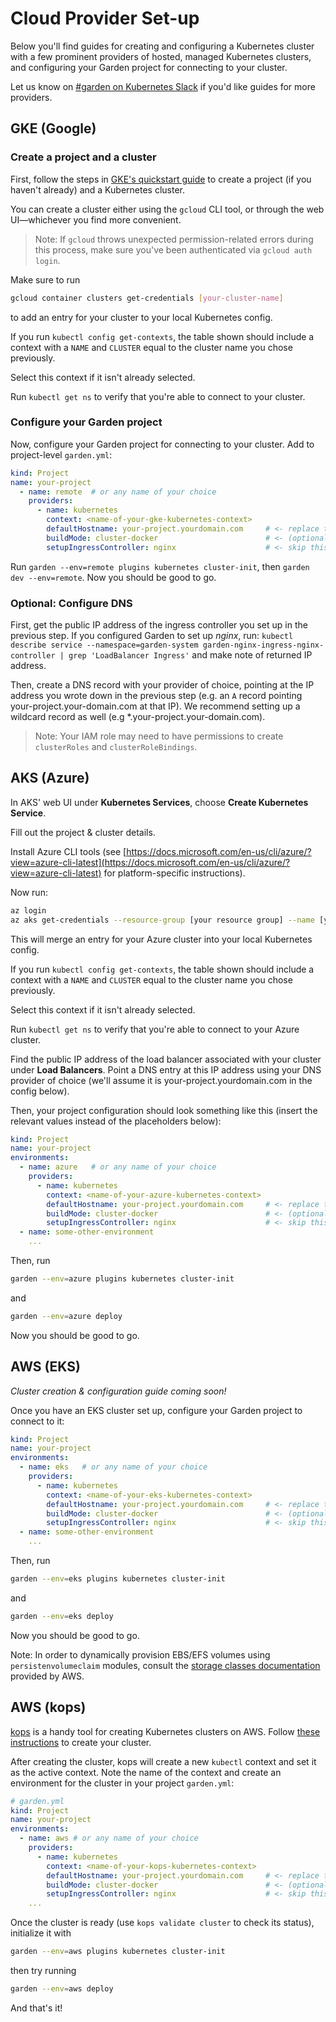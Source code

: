 # Cloud Provider Set-up

Below you'll find guides for creating and configuring a Kubernetes cluster with a few prominent providers of hosted, managed Kubernetes clusters, and configuring your Garden project for connecting to your cluster.

Let us know on [\#garden on Kubernetes Slack](https://kubernetes.slack.com/messages/garden) if you'd like guides for more providers.

## GKE \(Google\)

### Create a project and a cluster

First, follow the steps in [GKE's quickstart guide](https://cloud.google.com/kubernetes-engine/docs/quickstart?authuser=1) to create a project \(if you haven't already\) and a Kubernetes cluster.

You can create a cluster either using the `gcloud` CLI tool, or through the web UI—whichever you find more convenient.

> Note: If `gcloud` throws unexpected permission-related errors during this process, make sure you've been authenticated via `gcloud auth login`.

Make sure to run

```bash
gcloud container clusters get-credentials [your-cluster-name]
```

to add an entry for your cluster to your local Kubernetes config.

If you run `kubectl config get-contexts`, the table shown should include a context with a `NAME` and `CLUSTER` equal to the cluster name you chose previously.

Select this context if it isn't already selected.

Run `kubectl get ns` to verify that you're able to connect to your cluster.

### Configure your Garden project

Now, configure your Garden project for connecting to your cluster. Add to project-level `garden.yml`:

```yaml
kind: Project
name: your-project
  - name: remote  # or any name of your choice
    providers:
      - name: kubernetes
        context: <name-of-your-gke-kubernetes-context>
        defaultHostname: your-project.yourdomain.com     # <- replace this with your intended ingress hostname
        buildMode: cluster-docker                        # <- (optional) enable in-cluster building
        setupIngressController: nginx                    # <- skip this if you want to install your own ingress controller
```

Run `garden --env=remote plugins kubernetes cluster-init`, then `garden dev --env=remote`. Now you should be good to go.

### Optional: Configure DNS

First, get the public IP address of the ingress controller you set up in the previous step. If you configured Garden to set up _nginx_, run: `kubectl describe service --namespace=garden-system garden-nginx-ingress-nginx-controller | grep 'LoadBalancer Ingress'` and make note of returned IP address.

Then, create a DNS record with your provider of choice, pointing at the IP address you wrote down in the previous step \(e.g. an `A` record pointing your-project.your-domain.com at that IP\). We recommend setting up a wildcard record as well \(e.g \*.your-project.your-domain.com\).

> Note: Your IAM role may need to have permissions to create `clusterRoles` and `clusterRoleBindings`.

## AKS \(Azure\)

In AKS' web UI under **Kubernetes Services**, choose **Create Kubernetes Service**.

Fill out the project & cluster details.

Install Azure CLI tools \(see [https://docs.microsoft.com/en-us/cli/azure/?view=azure-cli-latest](https://docs.microsoft.com/en-us/cli/azure/?view=azure-cli-latest) for platform-specific instructions\).

Now run:

```bash
az login
az aks get-credentials --resource-group [your resource group] --name [your cluster name]
```

This will merge an entry for your Azure cluster into your local Kubernetes config.

If you run `kubectl config get-contexts`, the table shown should include a context with a `NAME` and `CLUSTER` equal to the cluster name you chose previously.

Select this context if it isn't already selected.

Run `kubectl get ns` to verify that you're able to connect to your Azure cluster.

Find the public IP address of the load balancer associated with your cluster under **Load Balancers**. Point a DNS entry at this IP address using your DNS provider of choice \(we'll assume it is your-project.yourdomain.com in the config below\).

Then, your project configuration should look something like this \(insert the relevant values instead of the placeholders below\):

```yaml
kind: Project
name: your-project
environments:
  - name: azure   # or any name of your choice
    providers:
      - name: kubernetes
        context: <name-of-your-azure-kubernetes-context>
        defaultHostname: your-project.yourdomain.com     # <- replace this with your intended ingress hostname
        buildMode: cluster-docker                        # <- (optional) enable in-cluster building
        setupIngressController: nginx                    # <- skip this if you want to install your own ingress controller
  - name: some-other-environment
    ...
```

Then, run

```bash
garden --env=azure plugins kubernetes cluster-init
```

and

```bash
garden --env=azure deploy
```

Now you should be good to go.

## AWS \(EKS\)

_Cluster creation & configuration guide coming soon!_

Once you have an EKS cluster set up, configure your Garden project to connect to it:

```yaml
kind: Project
name: your-project
environments:
  - name: eks   # or any name of your choice
    providers:
      - name: kubernetes
        context: <name-of-your-eks-kubernetes-context>
        defaultHostname: your-project.yourdomain.com     # <- replace this with your intended ingress hostname
        buildMode: cluster-docker                        # <- (optional) enable in-cluster building
        setupIngressController: nginx                    # <- skip this if you want to install your own ingress controller
  - name: some-other-environment
    ...
```

Then, run

```bash
garden --env=eks plugins kubernetes cluster-init
```

and

```bash
garden --env=eks deploy
```

Now you should be good to go.

Note: In order to dynamically provision EBS/EFS volumes using `persistenvolumeclaim` modules, consult the [storage classes documentation](https://docs.aws.amazon.com/eks/latest/userguide/storage-classes.html) provided by AWS.

## AWS \(kops\)

[kops](https://github.com/kubernetes/kops) is a handy tool for creating Kubernetes clusters on AWS. Follow [these instructions](https://github.com/kubernetes/kops/blob/master/docs/getting_started/aws.md) to create your cluster.

After creating the cluster, kops will create a new `kubectl` context and set it as the active context. Note the name of the context and create an environment for the cluster in your project `garden.yml`:

```yaml
# garden.yml
kind: Project
name: your-project
environments:
  - name: aws # or any name of your choice
    providers:
      - name: kubernetes
        context: <name-of-your-kops-kubernetes-context>
        defaultHostname: your-project.yourdomain.com     # <- replace this with your intended ingress hostname
        buildMode: cluster-docker                        # <- (optional) enable in-cluster building
        setupIngressController: nginx                    # <- skip this if you want to install your own ingress controller
    ...
```

Once the cluster is ready \(use `kops validate cluster` to check its status\), initialize it with

```bash
garden --env=aws plugins kubernetes cluster-init
```

then try running

```bash
garden --env=aws deploy
```

And that's it!

